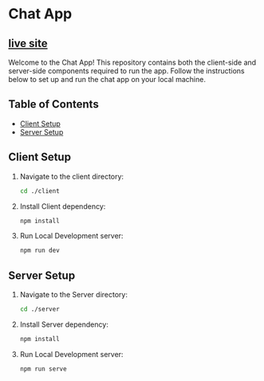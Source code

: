 # Chat App

## [live site](https://certi-chat-app-client.vercel.app/)

Welcome to the Chat App! This repository contains both the client-side and server-side components required to run the app. Follow the instructions below to set up and run the chat app on your local machine.

## Table of Contents

- [Client Setup](#client-setup)
- [Server Setup](#server-setup)

## Client Setup

1. Navigate to the client directory:
   ```sh
   cd ./client
   ```
   
2. Install Client dependency:
   ```sh
   npm install
   ```

3. Run Local Development server:
   ```sh
   npm run dev
   ```
   
## Server Setup

1. Navigate to the Server directory:
   ```sh
   cd ./server
   ```
   
2. Install Server dependency:
   ```sh
   npm install
   ```

3. Run Local Development server:
   ```sh
   npm run serve
   ```
